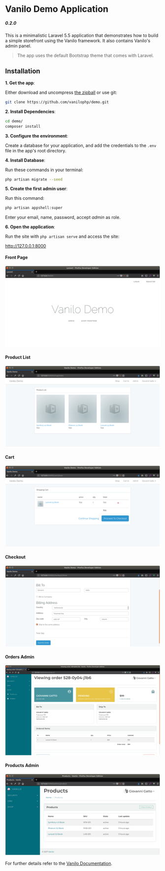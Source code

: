 # Vanilo Demo Application
##### 0.2.0

This is a minimalistic Laravel 5.5 application that demonstrates how to build a simple storefront
using the Vanilo framework. It also contains Vanilo's admin panel.

> The app uses the default Bootstrap theme that comes with Laravel.

## Installation

**1. Get the app**:

Either download and uncompress [the zipball](https://github.com/vanilophp/demo/archive/0.2.0.zip)
or use git:

```bash
git clone https://github.com/vanilophp/demo.git
```

**2. Install Dependencies**:

```bash
cd demo/
composer install
```

**3. Configure the environment**:

Create a database for your application, and add the credentials to the `.env` file in the app's root
directory.

**4. Install Database**:

Run these commands in your terminal:

```bash
php artisan migrate --seed
```
**5. Create the first admin user**:

Run this command:

```bash
php artisan appshell:super
```
Enter your email, name, password, accept _admin_ as role.

**6. Open the application**:

Run the site with `php artisan serve` and access the site:

http://127.0.0.1:8000

#### Front Page

![Front Page](docs/ss_01.png)

#### Product List

![Product list](docs/ss_02.png)

#### Cart

![Cart](docs/ss_03.png)

#### Checkout

![Checkout](docs/ss_04.png)

#### Orders Admin

![Orders Admin](docs/ss_05.png)

#### Products Admin

![Products Admin](docs/ss_06.png)

For further details refer to the [Vanilo Documentation](https://vanilo.io/docs/).
